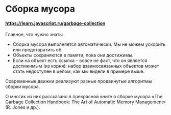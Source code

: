# Сборка мусора

#### https://learn.javascript.ru/garbage-collection

Главное, что нужно знать:

- Сборка мусора выполняется автоматически. Мы не можем ускорить или предотвратить её.
- Объекты сохраняются в памяти, пока они достижимы.
- Если на объект есть ссылка – вовсе не факт, что он является достижимым (из корня): набор взаимосвязанных объектов
  может стать недоступен в целом, как мы видели в примере выше.

Современные движки реализуют разные продвинутые алгоритмы сборки мусора.

О многих из них рассказано в прекрасной книге о сборке мусора «The Garbage Collection Handbook: The Art of Automatic
Memory Management» (R. Jones и др.).